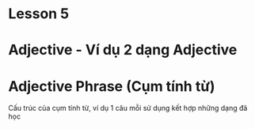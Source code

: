 # Lesson 5
# Adjective - Ví dụ 2 dạng Adjective
# Adjective Phrase (Cụm tính từ)
Cấu trúc của cụm tính từ, ví dụ 1 câu mỗi sử dụng kết hợp những dạng đã học
